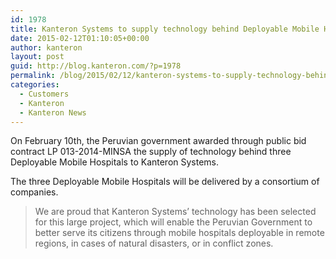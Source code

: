 ```yaml
---
id: 1978
title: Kanteron Systems to supply technology behind Deployable Mobile Hospitals
date: 2015-02-12T01:10:05+00:00
author: kanteron
layout: post
guid: http://blog.kanteron.com/?p=1978
permalink: /blog/2015/02/12/kanteron-systems-to-supply-technology-behind-deployable-mobile-hospitals/
categories:
  - Customers
  - Kanteron
  - Kanteron News
---
```

On February 10th, the Peruvian government awarded through public bid contract LP 013-2014-MINSA the supply of technology behind three Deployable Mobile Hospitals to Kanteron Systems.

The three Deployable Mobile Hospitals will be delivered by a consortium of companies.

> We are proud that Kanteron Systems&#8217; technology has been selected for this large project, which will enable the Peruvian Government to better serve its citizens through mobile hospitals deployable in remote regions, in cases of natural disasters, or in conflict zones.